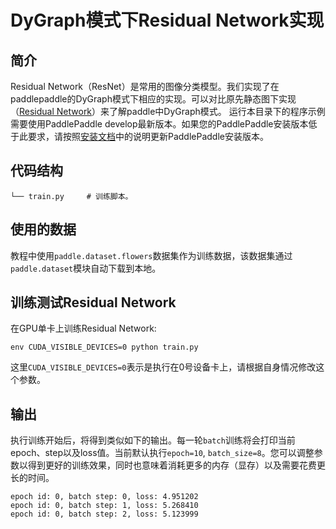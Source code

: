 DyGraph模式下Residual Network实现
========

简介
--------
Residual Network（ResNet）是常用的图像分类模型。我们实现了在paddlepaddle的DyGraph模式下相应的实现。可以对比原先静态图下实现（[Residual Network](https://github.com/PaddlePaddle/models/tree/develop/PaddleCV/image_classification/models)）来了解paddle中DyGraph模式。
运行本目录下的程序示例需要使用PaddlePaddle develop最新版本。如果您的PaddlePaddle安装版本低于此要求，请按照[安装文档](http://www.paddlepaddle.org/docs/develop/documentation/zh/build_and_install/pip_install_cn.html)中的说明更新PaddlePaddle安装版本。


## 代码结构
```
└── train.py     # 训练脚本。
```

## 使用的数据

教程中使用`paddle.dataset.flowers`数据集作为训练数据，该数据集通过`paddle.dataset`模块自动下载到本地。

## 训练测试Residual Network

在GPU单卡上训练Residual Network:

```
env CUDA_VISIBLE_DEVICES=0 python train.py
```

这里`CUDA_VISIBLE_DEVICES=0`表示是执行在0号设备卡上，请根据自身情况修改这个参数。

## 输出
执行训练开始后，将得到类似如下的输出。每一轮`batch`训练将会打印当前epoch、step以及loss值。当前默认执行`epoch=10`, `batch_size=8`。您可以调整参数以得到更好的训练效果，同时也意味着消耗更多的内存（显存）以及需要花费更长的时间。
```text
epoch id: 0, batch step: 0, loss: 4.951202
epoch id: 0, batch step: 1, loss: 5.268410
epoch id: 0, batch step: 2, loss: 5.123999
```
